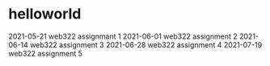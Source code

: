# helloworld
2021-05-21 web322 assignmant 1
2021-06-01 web322 assignment 2
2021-06-14 web322 assignment 3
2021-06-28 web322 assignment 4
2021-07-19 web322 assignment 5
